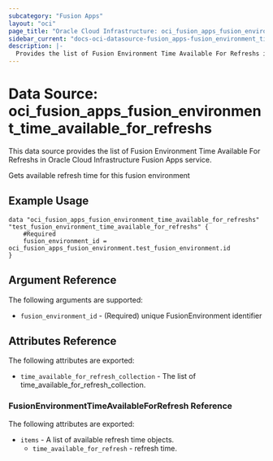 ```yaml
---
subcategory: "Fusion Apps"
layout: "oci"
page_title: "Oracle Cloud Infrastructure: oci_fusion_apps_fusion_environment_time_available_for_refreshs"
sidebar_current: "docs-oci-datasource-fusion_apps-fusion_environment_time_available_for_refreshs"
description: |-
  Provides the list of Fusion Environment Time Available For Refreshs in Oracle Cloud Infrastructure Fusion Apps service
---
```


# Data Source: oci_fusion_apps_fusion_environment_time_available_for_refreshs
This data source provides the list of Fusion Environment Time Available For Refreshs in Oracle Cloud Infrastructure Fusion Apps service.

Gets available refresh time for this fusion environment

## Example Usage

```hcl
data "oci_fusion_apps_fusion_environment_time_available_for_refreshs" "test_fusion_environment_time_available_for_refreshs" {
	#Required
	fusion_environment_id = oci_fusion_apps_fusion_environment.test_fusion_environment.id
}
```

## Argument Reference

The following arguments are supported:

* `fusion_environment_id` - (Required) unique FusionEnvironment identifier


## Attributes Reference

The following attributes are exported:

* `time_available_for_refresh_collection` - The list of time_available_for_refresh_collection.

### FusionEnvironmentTimeAvailableForRefresh Reference

The following attributes are exported:

* `items` - A list of available refresh time objects.
	* `time_available_for_refresh` - refresh time.

